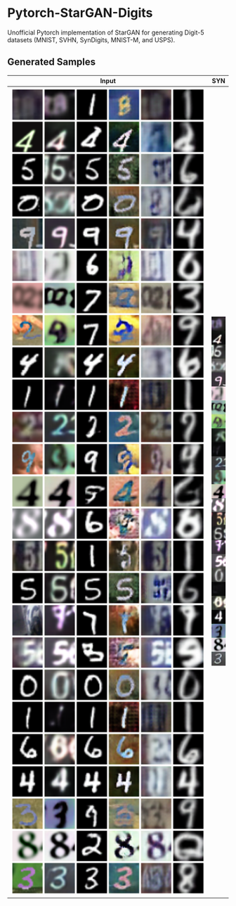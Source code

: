 # Pytorch-StarGAN-Digits
Unofficial Pytorch implementation of StarGAN for generating Digit-5 datasets (MNIST, SVHN, SynDigits, MNIST-M, and USPS).

## Generated Samples
Input | SYN 
--- | --- 
<img src="./Results/Digits.png" width="500"></img> | ![SynDigits](./Results/SynDigits.png) 



